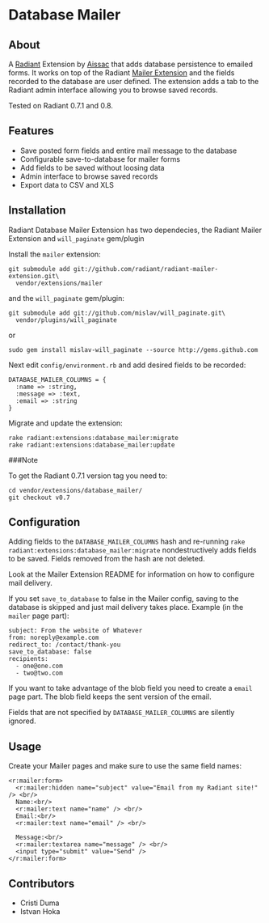 Database Mailer
===

About
---

A [Radiant][rd] Extension by [Aissac][ai] that adds database persistence to emailed forms. It works on top of the Radiant [Mailer Extension][ma] and the fields recorded to the database are user defined. The extension adds a tab to the Radiant admin interface allowing you to browse saved records.

Tested on Radiant 0.7.1 and 0.8.

Features
---

* Save posted form fields and entire mail message to the database
* Configurable save-to-database for mailer forms
* Add fields to be saved without loosing data
* Admin interface to browse saved records
* Export data to CSV and XLS

Installation
---

Radiant Database Mailer Extension has two dependecies, the Radiant Mailer Extension and `will_paginate` gem/plugin

Install the `mailer` extension:

    git submodule add git://github.com/radiant/radiant-mailer-extension.git\
      vendor/extensions/mailer

and the `will_paginate` gem/plugin:   

    git submodule add git://github.com/mislav/will_paginate.git\
      vendor/plugins/will_paginate
    
or

    sudo gem install mislav-will_paginate --source http://gems.github.com

Next edit `config/environment.rb` and add desired fields to be recorded:

    DATABASE_MAILER_COLUMNS = {
      :name => :string,
      :message => :text,
      :email => :string
    }

Migrate and update the extension:

    rake radiant:extensions:database_mailer:migrate
    rake radiant:extensions:database_mailer:update

###Note

To get the Radiant 0.7.1 version tag you need to:

    cd vendor/extensions/database_mailer/
    git checkout v0.7


Configuration
---

Adding fields to the `DATABASE_MAILER_COLUMNS` hash and re-running `rake radiant:extensions:database_mailer:migrate` nondestructively adds fields to be saved. Fields removed from the hash are not deleted.

Look at the Mailer Extension README for information on how to configure mail delivery.

If you set `save_to_database` to false in the Mailer config, saving to the database is skipped and just mail delivery takes place. Example (in the `mailer` page part):

    subject: From the website of Whatever
    from: noreply@example.com
    redirect_to: /contact/thank-you
    save_to_database: false
    recipients:
      - one@one.com
      - two@two.com

If you want to take advantage of the blob field you need to create a `email` page part. The blob field keeps the sent version of the email.

Fields that are not specified by `DATABASE_MAILER_COLUMNS` are silently ignored.

Usage
---

Create your Mailer pages and make sure to use the same field names:

    <r:mailer:form>
      <r:mailer:hidden name="subject" value="Email from my Radiant site!" /> <br/>
      Name:<br/>
      <r:mailer:text name="name" /> <br/>
      Email:<br/>
      <r:mailer:text name="email" /> <br/>
      
      Message:<br/>
      <r:mailer:textarea name="message" /> <br/>
      <input type="submit" value="Send" />
    </r:mailer:form>

Contributors
---

* Cristi Duma
* Istvan Hoka

[rd]: http://radiantcms.org/
[ai]: http://www.aissac.ro/
[ma]: http://github.com/radiant/radiant-mailer-extension